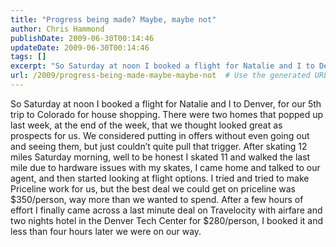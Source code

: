 ```yaml
---
title: "Progress being made? Maybe, maybe not"
author: Chris Hammond
publishDate: 2009-06-30T00:14:46
updateDate: 2009-06-30T00:14:46
tags: []
excerpt: "So Saturday at noon I booked a flight for Natalie and I to Denver, for our 5th trip to Colorado for house shopping. There were two homes that popped up last week, at the end of the week, that we thought looked great as prospects for us. We considered putting in offers without even going out and seeing them, but just couldn’t quite pull that trigger.   After skating 12 miles Saturday morning, well to be honest I skated 11 and walked the last mile due to hardware issues with my skates, I came home and talked to our agent, and then started looking at flight options. I tried and tried to make Priceline work for us, but the best deal we could get on priceline was $350/person, way more than we wanted to spend. After a few hours of effort I finally came across a last minute deal on Travelocity with airfare and two nights hotel in the Denver Tech Center for $280/person, I booked it and less than four hours later we were on our way."
url: /2009/progress-being-made-maybe-maybe-not  # Use the generated URL with year
---
```

So Saturday at noon I booked a flight for Natalie and I to Denver, for our 5th trip to Colorado for house shopping. There were two homes that popped up last week, at the end of the week, that we thought looked great as prospects for us. We considered putting in offers without even going out and seeing them, but just couldn’t quite pull that trigger.   After skating 12 miles Saturday morning, well to be honest I skated 11 and walked the last mile due to hardware issues with my skates, I came home and talked to our agent, and then started looking at flight options. I tried and tried to make Priceline work for us, but the best deal we could get on priceline was $350/person, way more than we wanted to spend. After a few hours of effort I finally came across a last minute deal on Travelocity with airfare and two nights hotel in the Denver Tech Center for $280/person, I booked it and less than four hours later we were on our way.
